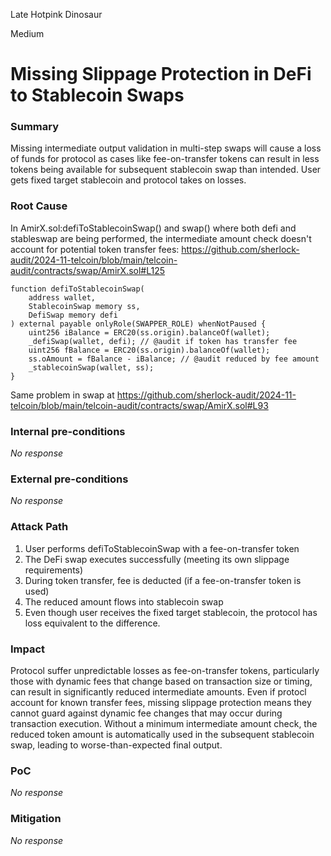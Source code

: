 Late Hotpink Dinosaur

Medium

# Missing Slippage Protection in DeFi to Stablecoin Swaps

### Summary

Missing intermediate output validation in multi-step swaps will cause a loss of funds for protocol as cases like fee-on-transfer tokens can result in less tokens being available for subsequent stablecoin swap than intended. User gets fixed target stablecoin and protocol takes on losses.

### Root Cause

In AmirX.sol:defiToStablecoinSwap() and swap() where both defi and stableswap are being performed, the intermediate amount check doesn't account for potential token transfer fees:
https://github.com/sherlock-audit/2024-11-telcoin/blob/main/telcoin-audit/contracts/swap/AmirX.sol#L125

```solidity
function defiToStablecoinSwap(
    address wallet,
    StablecoinSwap memory ss,
    DefiSwap memory defi
) external payable onlyRole(SWAPPER_ROLE) whenNotPaused {
    uint256 iBalance = ERC20(ss.origin).balanceOf(wallet);
    _defiSwap(wallet, defi); // @audit if token has transfer fee
    uint256 fBalance = ERC20(ss.origin).balanceOf(wallet);
    ss.oAmount = fBalance - iBalance; // @audit reduced by fee amount
    _stablecoinSwap(wallet, ss);
}
```

Same problem in swap at https://github.com/sherlock-audit/2024-11-telcoin/blob/main/telcoin-audit/contracts/swap/AmirX.sol#L93

### Internal pre-conditions
_No response_

### External pre-conditions

_No response_

### Attack Path

1. User performs defiToStablecoinSwap with a fee-on-transfer token
2. The DeFi swap executes successfully (meeting its own slippage requirements)
3. During token transfer, fee is deducted (if a fee-on-transfer token is used)
4. The reduced amount flows into stablecoin swap
5. Even though user receives the fixed target stablecoin, the protocol has loss equivalent to the difference.

### Impact

Protocol suffer unpredictable losses as fee-on-transfer tokens, particularly those with dynamic fees that change based on transaction size or timing, can result in significantly reduced intermediate amounts. Even if protocl account for known transfer fees, missing slippage protection means they cannot guard against dynamic fee changes that may occur during transaction execution. Without a minimum intermediate amount check, the reduced token amount is automatically used in the subsequent stablecoin swap, leading to worse-than-expected final output.

### PoC

_No response_

### Mitigation

_No response_